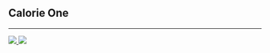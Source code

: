 ## Calorie One

---

<a href="https://calorie-one.netlify.app/">
    <img src="images/Desktop - 1-calorie.png">
</a>
<a href="https://calorie-one.netlify.app/">
    <img src="images/Desktop - 4-calorie.png">
</a>
